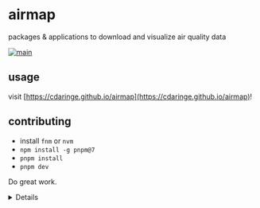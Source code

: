 # airmap

packages & applications to download and visualize air quality data

[![main](https://github.com/cdaringe/airmap/actions/workflows/main.yml/badge.svg)](https://github.com/cdaringe/airmap/actions/workflows/main.yml)

## usage

visit [https://cdaringe.github.io/airmap](https://cdaringe.github.io/airmap)!

## contributing

- install `fnm` or `nvm`
- `npm install -g pnpm@7`
- `pnpm install`
- `pnpm dev`

Do great work.

<details>

- https://docs.google.com/spreadsheets/d/1IzYBZ7SjdQ7ODHxYBauEPcy2sxq5Il3UM9NSDoJYI_g/gviz/tq?tq=select%20B%2C%20G%2C%20H%0Alimit%2020
- https://docs.google.com/spreadsheets/d/1N6Fnoju2QqgpLTRHarGUbg21erRTaKH3V7wG3hhIEew

# sensors

## pocketlabs

https://docs.google.com/spreadsheets/d/1HZjTtvqMGZ7iNtVYW6vrzeSOHeHE144-B_6CH4REIC8/edit#gid=1094314331

## flow

example sheets:

- measures: https://docs.google.com/spreadsheets/d/1x59PQjrKqN3NSORDaTAs557v0mloOosNTnqKhfrE3VU/edit#gid=585713925
- positions: https://docs.google.com/spreadsheets/d/15QJWTrn2RVG8C2q0SF7qjXDIMabg-OXDTYkjBRLWHrw/edit#gid=2147112514

## miniwras

<!--
- measures (miniwras): https://docs.google.com/spreadsheets/d/1XqB95gipLDOOsCfYFMV1RXREYUp14POM0fnV1hNRekA/edit#gid=802667302

- positions (kinetic lite)
- humidity (pocketlabs): https://docs.google.com/spreadsheets/d/1M7m01WPZJ6qG0hSgpEyRO977LOViQfanGpqy_GXSxY0/edit#gid=1094314331
  we used to use FLOW, but have migrated to pocketlabs for position & humidity data
- positions: https://docs.google.com/spreadsheets/d/1l87PtfEy9vWAq4D0iDDh2dIYGZ8y6regd0Wk33kUH0c/edit#gid=2147112514

  -->

</details>
